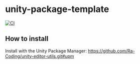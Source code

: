 # unity-package-template

[![CI](https://github.com/Ra-Coding/unity-package-template/actions/workflows/ci.yml/badge.svg)](https://github.com/Ra-Coding/unity-package-template/actions/workflows/ci.yml)

## How to install

Install with the Unity Package Manager: https://github.com/Ra-Coding/unity-editor-utils.git#upm
